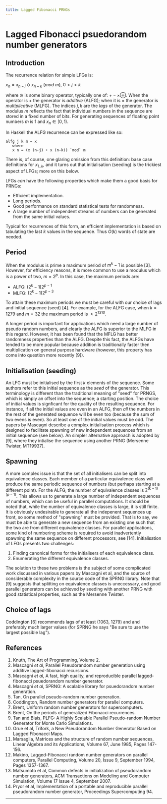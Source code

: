 ```yaml
---
title: Lagged Fibonacci PRNGs
---
```


# Lagged Fibonacci psuedorandom number generators

## Introduction

The recurrence relation for simple LFGs is:

$x_n = x_{n-j} \odot x_{n-k}\ (mod\ m),\ 0 < j < k$

where $\odot$ is some binary operator, typically one of: $+ - \times \oplus$. When
the operator is $+$ the generator is *additive* (ALFG); when it is $\times$ the generator is
*multiplicative* (MLFG). The indices $j,k$ are the *lags* of the generator. The modulus $m$
reflects the fact that individual numbers in the sequence are stored in a fixed
number of bits. For generating sequences of floating point numbers $m$
is 1 and $x_n \in [0,1)$.

In Haskell the ALFG recurrence can be expressed like so:

    alfg j k m = x
       where
       x n = (x (n-j) + x (n-k)) `mod` m

There is, of course, one glaring omission from this definition: base case definitions for $x_{1..k}$,
and it turns out that initialisation (seeding) is the trickiest aspect of LFGs; more on this below.

LFGs *can* have the following properties which make them a good basis for PRNGs:

   - Efficient implementation.
   - Long periods.
   - Good performance on standard statistical tests for randomness.
   - A large number of independent streams of
     numbers can be generated from the same initial values.

Typical for recurrences of this form, an efficient implementation is based on tabulating the last $k$ values
in the sequence. Thus $O(k)$ words of state are needed.

## Period

When the modulus is prime a maximum period of $m^k - 1$ is possible [3]. However, for
efficiency reasons, it is more
common to use a modulus which is a power of two, $m = 2^p$. In this case, the maximum periods are:

   - ALFG: $(2^k - 1)2^{p-1}$
   - MLFG: $(2^k - 1)2^{p-3}$

To attain these maximum periods we must be careful with our choice of lags and initial sequence (seed) [4].
For example, for the ALFG case, when $k = 1279$ and $m = 32$ the maximum period is $\approx 2^1310$.

A longer period is important for applications which need a large number of pseudo random numbers, and
clearly the ALFG is superior to the MLFG in this regard. However, it has been found that the MFLG has better
randomness properties than the ALFG. Despite this fact, the ALFGs have tended to be more popular because
addition is traditionally faster then multiplication on general purpose hardware (however, this
property has come into question more recently [9]).

## Initialisation (seeding)

An LFG must be initialised by the first $k$ elements of the sequence. Some authors refer to this initial
sequence as the *seed* of the generator. This terminology is different than the traditional
meaning of "seed" for PRNGS, which is simply an offset into the sequence; a starting position.
The choice of initial values
is signficant for the quality of the resulting sequence. For instance, if all the initial values are even in
an ALFG,
then *all* the numbers in the rest of the generated sequence will be even too (because the sum of two evens
is even). So at least one of the initial values must be odd. The papers by Mascagni describe a complex
initialisation process which is designed to facilitate spawning of new independent sequences from an
initial sequence (see below). An simpler alternative approach is adopted by [9], where they intialise
the sequence using another PRNG (Mersenne Twister, MT19937).

## Spawning

A more complex issue is that the set of all
initialisers can be split into equivalence classes. Each member of a particular equivalence class will
produce the same periodic sequence of numbers (but perhaps starting at a different point). For the
ALFG, the number
of equivalence classes is $2^{(k-1)(p-1)}$. This allows us to generate a large number of independent
sequences of numbers, which can be useful in parallel computations.
It should be noted that, while the
number of equivalence classes is large, it is still finite. It is obviously undesirable to generate all
the indepenent sequences up front, so some method of "spawning" must be provided. That is to say, we must
be able to  generate a
new sequence from an existing one such that the two are from different equivalence classes. For
parallel applications, some kind of numbering scheme is required to avoid inadvertently
spawning the same sequence on different processors, see [14].
Initialisation of LFGs presents two challenges:

1. Finding canonical forms for the initialisers of each equivalence class.
2. Enumerating the different equivalence classes.

The solution to these two problems is the subject of some complicated work discussed in various
papers by Mascagni et al, and the source of considerable complexity in the source code of the SPRNG library.
Note that [9] suggests that splitting on equivalence classes is uneccessary, and good parallel generators
can be achieved by seeding with another PRNG with good statistical properties, such as the Mersenne Twister.

## Choice of lags

Coddington [6] recommends lags of at least (1063, 1279) and and preferably much larger values (for SPRNG he says "Be sure to use the largest possible lag").

## References

1. Knuth, The Art of Programming, Volume 2.
2. Mascagni *et al*, Parallel Pseudorandom number generation using additive lagged-fibonacci recursions.
3. Mascagni *et al*, A fast, high quality, and reproducible parallel lagged-fibonacci psuedorandom number generator.
4. Mascagni *et al*, SPRNG: A scalable library for psuedorandom number generation.
5. Tan, On parallel pseudo-random number generation.
6. Coddington, Random number generators for parallel computers.
7. Brent, Uniform random number generators for supercomputers.
8. Brent, On the periods of generalized Fibonacci recurrences.
9. Tan and Blais, PLFG: A Highly Scalable Parallel Pseudo-random Number Generator for Monte Carlo Simulations.
10. Orue et al, Trifork, a New Pseudorandom Number Generator Based on Lagged Fibonacci Maps.
11. Marsaglia, Matrices and the structure of random number sequences, Linear Algebra and its Applications, Volume 67, June 1985, Pages 147-156.
12. Makino, Lagged-Fibonacci random number generators on parallel computers, Parallel Computing, Volume 20, Issue 9, September 1994, Pages 1357-1367.
13. Matsumoto et al, Common defects in initialization of pseudorandom number generators, ACM Transactions on Modeling and Computer Simulation, Volume 17 Issue 4, September 2007.
14. Pryor et al, Implementation of a portable and reproducible parallel pseudorandom number generator, Proceedings Supercomputing 94.



****
